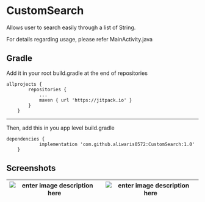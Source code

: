 
# CustomSearch
Allows user to search easily through a list of String.

For details regarding usage, please refer MainActivity.java

## Gradle
Add it in your root build.gradle at the end of repositories

    allprojects {
		    repositories {
			    ...
			    maven { url 'https://jitpack.io' }
		    }
	    }
  
---------------------------------------------------------------

Then, add this in you app level build.gradle

    dependencies {
	            implementation 'com.github.aliwaris0572:CustomSearch:1.0'
	    }

## Screenshots
|  ![enter image description here](https://ptpb.pw/Uzr2.png)| ![enter image description here](https://ptpb.pw/ycV8.png) |
|--|--|

